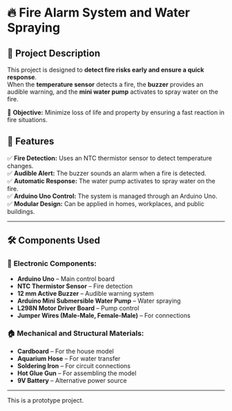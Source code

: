 # 🔥 Fire Alarm System and Water Spraying  

## 📌 Project Description  
This project is designed to **detect fire risks early and ensure a quick response**.  
When the **temperature sensor** detects a fire, the **buzzer** provides an audible warning, and the **mini water pump** activates to spray water on the fire.  

🎯 **Objective:** Minimize loss of life and property by ensuring a fast reaction in fire situations.  

## 🚀 Features  
✅ **Fire Detection:** Uses an NTC thermistor sensor to detect temperature changes.  
✅ **Audible Alert:** The buzzer sounds an alarm when a fire is detected.  
✅ **Automatic Response:** The water pump activates to spray water on the fire.  
✅ **Arduino Uno Control:** The system is managed through an Arduino Uno.  
✅ **Modular Design:** Can be applied in homes, workplaces, and public buildings.  

---

## 🛠 Components Used  

### 🔌 **Electronic Components:**  
- **Arduino Uno** – Main control board  
- **NTC Thermistor Sensor** – Fire detection  
- **12 mm Active Buzzer** – Audible warning system  
- **Arduino Mini Submersible Water Pump** – Water spraying  
- **L298N Motor Driver Board** – Pump control  
- **Jumper Wires (Male-Male, Female-Male)** – For connections  

### 🏠 **Mechanical and Structural Materials:**  
- **Cardboard** – For the house model  
- **Aquarium Hose** – For water transfer  
- **Soldering Iron** – For circuit connections  
- **Hot Glue Gun** – For assembling the model  
- **9V Battery** – Alternative power source  

---

This is a prototype project.
